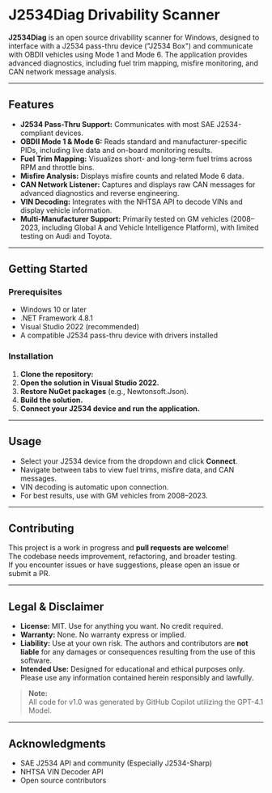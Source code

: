 ﻿# J2534Diag Drivability Scanner

**J2534Diag** is an open source drivability scanner for Windows, designed to interface with a J2534 pass-thru device ("J2534 Box") and communicate with OBDII vehicles using Mode 1 and Mode 6. The application provides advanced diagnostics, including fuel trim mapping, misfire monitoring, and CAN network message analysis.

---

## Features

- **J2534 Pass-Thru Support:** Communicates with most SAE J2534-compliant devices.
- **OBDII Mode 1 & Mode 6:** Reads standard and manufacturer-specific PIDs, including live data and on-board monitoring results.
- **Fuel Trim Mapping:** Visualizes short- and long-term fuel trims across RPM and throttle bins.
- **Misfire Analysis:** Displays misfire counts and related Mode 6 data.
- **CAN Network Listener:** Captures and displays raw CAN messages for advanced diagnostics and reverse engineering.
- **VIN Decoding:** Integrates with the NHTSA API to decode VINs and display vehicle information.
- **Multi-Manufacturer Support:** Primarily tested on GM vehicles (2008–2023, including Global A and Vehicle Intelligence Platform), with limited testing on Audi and Toyota.

---

## Getting Started

### Prerequisites

- Windows 10 or later
- .NET Framework 4.8.1
- Visual Studio 2022 (recommended)
- A compatible J2534 pass-thru device with drivers installed

### Installation

1. **Clone the repository:**
2. **Open the solution in Visual Studio 2022.**
3. **Restore NuGet packages** (e.g., Newtonsoft.Json).
4. **Build the solution.**
5. **Connect your J2534 device and run the application.**

---

## Usage

- Select your J2534 device from the dropdown and click **Connect**.
- Navigate between tabs to view fuel trims, misfire data, and CAN messages.
- VIN decoding is automatic upon connection.
- For best results, use with GM vehicles from 2008–2023.

---

## Contributing

This project is a work in progress and **pull requests are welcome**!  
The codebase needs improvement, refactoring, and broader testing.  
If you encounter issues or have suggestions, please open an issue or submit a PR.

---

## Legal & Disclaimer

- **License:** MIT. Use for anything you want. No credit required.
- **Warranty:** None. No warranty express or implied.  
- **Liability:** Use at your own risk. The authors and contributors are **not liable** for any damages or consequences resulting from the use of this software.
- **Intended Use:** Designed for educational and ethical purposes only.  
  Please use any information contained herein responsibly and lawfully.

> **Note:**  
> All code for v1.0 was generated by GitHub Copilot utilizing the GPT-4.1 Model.

---

## Acknowledgments

- SAE J2534 API and community (Especially J2534-Sharp)
- NHTSA VIN Decoder API
- Open source contributors
